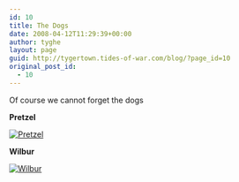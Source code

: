 ```yaml
---
id: 10
title: The Dogs
date: 2008-04-12T11:29:39+00:00
author: tyghe
layout: page
guid: http://tygertown.tides-of-war.com/blog/?page_id=10
original_post_id:
  - 10
---
```

Of course we cannot forget the dogs

**Pretzel**
  
[![Pretzel](http://lh6.ggpht.com/vallardt/SADxPCsZ2UI/AAAAAAAAAOk/Gm3Pbhl6xS0/s400/IMGP0196.jpg)](http://picasaweb.google.com/vallardt/TheDogs/photo#5188412011454257474)

**Wilbur**
  
[![Wilbur](http://lh5.ggpht.com/vallardt/SH02aVLy6nI/AAAAAAAAAnk/pgAD5VRjvrU/s400/IMGP5724.jpg)](http://picasaweb.google.com/vallardt/TheDogs/photo#5223390968810760818)

